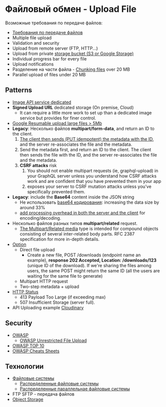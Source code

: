 # Файловый обмен - Upload File

Возможные требования по передаче файлов:

- [Требования по передаче файлов](https://www.artofba.com/post/%D0%BE%D0%BF%D0%B8%D1%81%D0%B0%D0%BD%D0%B8%D0%B5-%D1%82%D1%80%D0%B5%D0%B1%D0%BE%D0%B2%D0%B0%D0%BD%D0%B8%D0%B9-%D0%BA-%D0%B8%D0%BD%D1%82%D0%B5%D0%B3%D1%80%D0%B0%D1%86%D0%B8%D0%B8-%D1%87%D0%B0%D1%81%D1%82%D1%8C-1-%D1%84%D0%B0%D0%B9%D0%BB%D0%BE%D0%B2%D1%8B%D0%B9-%D0%BE%D0%B1%D0%BC%D0%B5%D0%BD)
- Multiple file upload
- Validation and security
- Upload from remote server (FTP, HTTP...)
- Upload from private [storage bucket (S3 or Google Storage)](../../../technology/store/object.storage.md)
- Individual progress bar for every file
- Upload notifications
- Разделение на части файла - [Chunking files](https://uploadcare.com/blog/the-file-uploading-guide) over 20 MB
- Parallel upload of files under 20 MB

## Patterns

- [Image API service dedicated](https://www.apollographql.com/blog/backend/file-uploads/file-upload-best-practices)
- __Signed Upload URL__ dedicated storage (On premise, Cloud)
   - It can require a little more work to set up than a dedicated image service but provides for finer control.
- [Google Resumable upload large files > 5Mb](https://developers.google.com/drive/api/guides/manage-uploads)
- __Legacy__: Несколько файлов __multipart/form-data__, and return an ID to the client.
   1. [The client then sends (PUT idempotent) the metadata with the ID](https://tyk.io/blog/api-design-guidance-file-upload), and the server re-associates the file and the metadata.
   2. Send the metadata first, and return an ID to the client. The client then sends the file with the ID, and the server re-associates the file and the metadata.
   3. __CSRF attacks__ risk
      1. You should not enable multipart requests (ie, graphql-upload) in your GraphQL server unless you understand how CSRF attacks work and are confident that you have prevented them in your app
      2. exposes your server to CSRF mutation attacks unless you’ve specifically prevented them.
- __Legacy__: include the __Base64__ content inside the JSON string
   - Не использовать [base64 кодирования](https://tyk.io/blog/api-design-guidance-file-upload/): increasing the data size by around 33%
   - [add processing overhead in both the server and the client](https://stackoverflow.com/questions/33279153/rest-api-file-ie-images-processing-best-practices) for encoding/decoding.
- Несколько файлов разных типов __multipart/related__ request.
   - [The Multipart/Related media](https://stackoverflow.com/questions/4083702/posting-a-file-and-associated-data-to-a-restful-webservice-preferably-as-json) type is intended for compound objects consisting of several inter-related body parts. RFC 2387 specification for more in-depth details.
- [Option](https://tyk.io/blog/api-design-guidance-file-upload/)
   - Direct file upload
      - Create a new file, POST /downloads (endpoint name an example), __response 202 Accepted, Location: /downloads/123__ (unique ID of the download). If we're sharing the files among users, the same POST might return the same ID (all the users are waiting for the same file to generate)
   - Multipart HTTP request
   - Two-step metadata + upload
- [HTTP Status](../../../api/api-http-status.md)
   - 413 Payload Too Large (if exceeding max)
   - 507 Insufficient Storage (server full).
- API Uploading example [Cloudinary](https://cloudinary.com/documentation/upload_images)

## Security

- [OWASP](https://owasp.org/www-community/vulnerabilities/Unrestricted_File_Upload)
   - [OWASP Unrestricted File Upload](https://owasp.org/www-community/vulnerabilities/Unrestricted_File_Upload)
- [OWASP TOP 10](https://www.opswat.com/blog/file-upload-protection-best-practices)
- [OWASP Cheats Sheets](https://cheatsheetseries.owasp.org/cheatsheets/File_Upload_Cheat_Sheet.html)

## Технологии

- [Файловые системы](../../../technology/filesystem/filesystem.md)
   - [Распределенные файловые системы](../../../technology/filesystem/dfs.md)
   - [Распределенные параллельнае файловые системы](../../../technology/filesystem/dpfs.md)
- FTP SFTP - передача файлов
- [Object Storage](../../../technology/store/object.storage.md)
